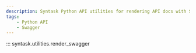 ```yaml
---
description: Syntask Python API utilities for rendering API docs with Swagger.
tags:
    - Python API
    - Swagger
---
```


::: syntask.utilities.render_swagger
